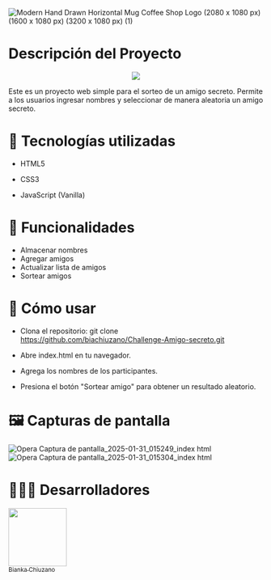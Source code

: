 
![Modern Hand Drawn Horizontal Mug Coffee Shop Logo (2080 x 1080 px) (1600 x 1080 px) (3200 x 1080 px) (1)](https://github.com/user-attachments/assets/af8ce4a4-7ed9-4da7-8ba1-03a23ab89db9)

<h1> Descripción del Proyecto </h1>
<p align="center">
   <img src="https://img.shields.io/badge/Status-Finalized-blue">
   </p>

Este es un proyecto web simple para el sorteo de un amigo secreto. Permite a los usuarios ingresar nombres y seleccionar de manera aleatoria un amigo secreto.


<h1> 📌 Tecnologías utilizadas </h1>  

* HTML5

* CSS3

* JavaScript (Vanilla)


<h1> 📂 Funcionalidades </h1>

* Almacenar nombres
* Agregar amigos
* Actualizar lista de amigos
* Sortear amigos


<h1> 🚀 Cómo usar </h1>

* Clona el repositorio: git clone https://github.com/biachiuzano/Challenge-Amigo-secreto.git
* Abre index.html en tu navegador.

* Agrega los nombres de los participantes.

* Presiona el botón "Sortear amigo" para obtener un resultado aleatorio.


<h1> 🖼️ Capturas de pantalla </h1>

![Opera Captura de pantalla_2025-01-31_015249_index html](https://github.com/user-attachments/assets/853c66e4-5233-4635-a1c2-1ecef985d93e)
![Opera Captura de pantalla_2025-01-31_015304_index html](https://github.com/user-attachments/assets/d8ddd78d-ea18-4e5f-8b57-4272c151b452)


<h1> 👩🏻‍💻 Desarrolladores </h1>


[<img src="https://github.com/user-attachments/assets/9f0e476a-1eb0-4884-aa5a-68e2768bb232" width=115><br><sub>Bianka Chiuzano</sub>](https://github.com/biachiuzano)
